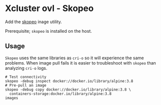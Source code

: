 # Xcluster ovl - Skopeo

Add the [skopeo](https://github.com/containers/skopeo) inage utility.

Prerequisite; `skopeo` is installed on the host.


## Usage

`Skopeo` uses the same libraries as `cri-o` so it will experience the
same problems. When image pull fails it is easier to troubleshoot with
`skopeo` than analyzing `cri-o` logs.

```
# Test connectivity
skopeo -debug inspect docker://docker.io/library/alpine:3.8
# Pre-pull an image
skopeo -debug copy docker://docker.io/library/alpine:3.8 \
  containers-storage:docker.io/library/alpine:3.8
images
```

